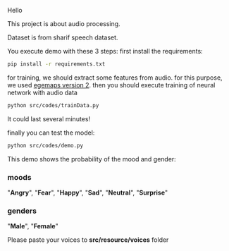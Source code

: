 Hello

This project is about audio processing.

Dataset is from sharif speech dataset.

You execute demo with these 3 steps:
first install the requirements:

```bash
pip install -r requirements.txt
```
for training, we should extract some features from audio. for this purpose, we used [egemaps version 2](https://audeering.github.io/opensmile-python/api/opensmile.FeatureSet.html#egemapsv02).
then you should execute training of neural network with audio data
```bash
python src/codes/trainData.py
```

It could last several minutes!

finally you can test the model:
```bash
python src/codes/demo.py
```

This demo shows the probability of the mood and gender:

### moods

"**Angry**", "**Fear**", "**Happy**", "**Sad**", "**Neutral**", "**Surprise**"

### genders

"**Male**", "**Female**"

Please paste your voices to **src/resource/voices** folder